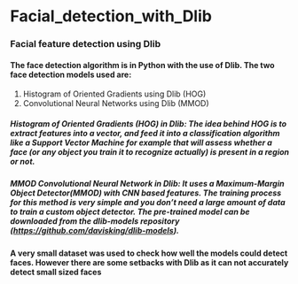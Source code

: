 # Facial_detection_with_Dlib

### Facial feature detection using Dlib

#### The face detection algorithm  is in Python with the use of Dlib. The two face detection models used are:
1. Histogram of Oriented Gradients using Dlib (HOG)
2. Convolutional Neural Networks using Dlib (MMOD)

##### Histogram of Oriented Gradients (HOG) in Dlib: The idea behind HOG is to extract features into a vector, and feed it into a classification algorithm like a Support Vector Machine for example that will assess whether a face (or any object you train it to recognize actually) is present in a region or not.

##### MMOD Convolutional Neural Network in Dlib: It uses a Maximum-Margin Object Detector(MMOD) with CNN based features. The training process for this method is very simple and you don’t need a large amount of data to train a custom object detector. The pre-trained model can be downloaded from the dlib-models repository (https://github.com/davisking/dlib-models).


#### A very small dataset was used to check how well the models could detect faces. However there are some setbacks with Dlib as it can not accurately detect small sized faces
